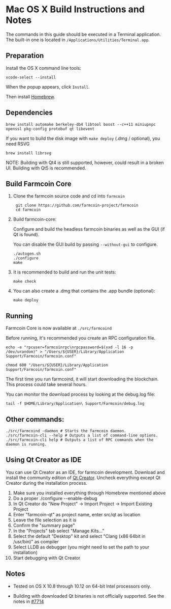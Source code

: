 Mac OS X Build Instructions and Notes
====================================
The commands in this guide should be executed in a Terminal application.
The built-in one is located in `/Applications/Utilities/Terminal.app`.

Preparation
-----------
Install the OS X command line tools:

`xcode-select --install`

When the popup appears, click `Install`.

Then install [Homebrew](https://brew.sh).

Dependencies
----------------------

    brew install automake berkeley-db4 libtool boost --c++11 miniupnpc openssl pkg-config protobuf qt libevent

If you want to build the disk image with `make deploy` (.dmg / optional), you need RSVG

    brew install librsvg

NOTE: Building with Qt4 is still supported, however, could result in a broken UI. Building with Qt5 is recommended.

Build Farmcoin Core
------------------------

1. Clone the farmcoin source code and cd into `farmcoin`

        git clone https://github.com/farmcoin-project/farmcoin
        cd farmcoin

2.  Build farmcoin-core:

    Configure and build the headless farmcoin binaries as well as the GUI (if Qt is found).

    You can disable the GUI build by passing `--without-gui` to configure.

        ./autogen.sh
        ./configure
        make

3.  It is recommended to build and run the unit tests:

        make check

4.  You can also create a .dmg that contains the .app bundle (optional):

        make deploy

Running
-------

Farmcoin Core is now available at `./src/farmcoind`

Before running, it's recommended you create an RPC configuration file.

    echo -e "rpcuser=farmcoinrpc\nrpcpassword=$(xxd -l 16 -p /dev/urandom)" > "/Users/${USER}/Library/Application Support/Farmcoin/farmcoin.conf"

    chmod 600 "/Users/${USER}/Library/Application Support/Farmcoin/farmcoin.conf"

The first time you run farmcoind, it will start downloading the blockchain. This process could take several hours.

You can monitor the download process by looking at the debug.log file:

    tail -f $HOME/Library/Application\ Support/Farmcoin/debug.log

Other commands:
-------

    ./src/farmcoind -daemon # Starts the farmcoin daemon.
    ./src/farmcoin-cli --help # Outputs a list of command-line options.
    ./src/farmcoin-cli help # Outputs a list of RPC commands when the daemon is running.

Using Qt Creator as IDE
------------------------
You can use Qt Creator as an IDE, for farmcoin development.
Download and install the community edition of [Qt Creator](https://www.qt.io/download/).
Uncheck everything except Qt Creator during the installation process.

1. Make sure you installed everything through Homebrew mentioned above
2. Do a proper ./configure --enable-debug
3. In Qt Creator do "New Project" -> Import Project -> Import Existing Project
4. Enter "farmcoin-qt" as project name, enter src/qt as location
5. Leave the file selection as it is
6. Confirm the "summary page"
7. In the "Projects" tab select "Manage Kits..."
8. Select the default "Desktop" kit and select "Clang (x86 64bit in /usr/bin)" as compiler
9. Select LLDB as debugger (you might need to set the path to your installation)
10. Start debugging with Qt Creator

Notes
-----

* Tested on OS X 10.8 through 10.12 on 64-bit Intel processors only.

* Building with downloaded Qt binaries is not officially supported. See the notes in [#7714](https://github.com/bitcoin/bitcoin/issues/7714)
